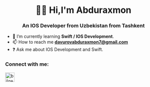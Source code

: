 <h1 align="center" width="30" /> 👨‍💻 Hi,I'm Abduraxmon</h1>
<h3 align="center">An IOS Developer from Uzbekistan from Tashkent</h3>



- 🌱 I’m currently learning <strong>Swift / IOS Development</strong>.
- 📫 How to reach me  **davurovabduraxmon7@gmail.com**
- ❓ Ask me about IOS Development and Swift.


<h3 align="left">Connect with me:</h3>
<p style="text-align:left">
<a href="https://www.linkedin.com/in/abduramon-davurov-618389257/" target="blank"><img align="center" src="https://user-images.githubusercontent.com/113560218/230282301-e8fd26cf-fa07-4102-bc2f-1416199abe4b.png" alt="bilgecakar" height="30" width="30" /></a>
</p>


<!---
davurov/davurov is a ✨ special ✨ repository because its `README.md` (this file) appears on your GitHub profile.
You can click the Preview link to take a look at your changes.<img width="306" alt="Screenshot 2023-03-30 at 01 17 34" 

--->
